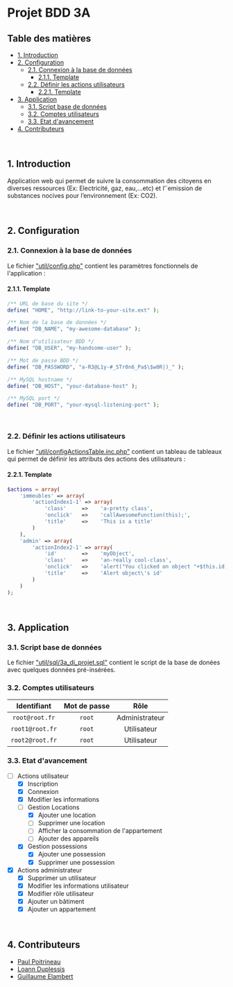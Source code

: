 Projet BDD 3A
=============

## Table des matières

- [1. Introduction](#1-introduction)
- [2. Configuration](#2-configuration)
  - [2.1. Connexion à la base de données](#21-connexion-à-la-base-de-données)
    - [2.1.1. Template](#211-template)
  - [2.2. Définir les actions utilisateurs](#22-définir-les-actions-utilisateurs)
    - [2.2.1. Template](#221-template)
- [3. Application](#3-application)
  - [3.1. Script base de données](#31-script-base-de-données)
  - [3.2. Comptes utilisateurs](#32-comptes-utilisateurs)
  - [3.3. Etat d'avancement](#33-etat-davancement)
- [4. Contributeurs](#4-contributeurs)

<br>

## 1. Introduction

Application web qui permet de suivre la consommation des citoyens en diverses ressources (Ex: Electricité, gaz, eau,...etc) et l’´emission de substances nocives pour l’environnement (Ex: CO2).

<br>

## 2. Configuration

### 2.1. Connexion à la base de données

Le fichier ["util/config.php"](util/config.php) contient les paramètres fonctionnels de l'application :



#### 2.1.1. Template

~~~php
/** URL de base du site */
define( "HOME", "http://link-to-your-site.ext" );

/** Nom de la base de données */
define( "DB_NAME", "my-awesome-database" );

/** Nom d"utilisateur BDD */
define( "DB_USER", "my-handsome-user" );

/** Mot de passe BDD */
define( "DB_PASSWORD", "a-R3@L1y-#_STr0n6_Pa$\$w0R|)_" );

/** MySQL hostname */
define( "DB_HOST", "your-database-host" );

/** MySQL port */
define( "DB_PORT", "your-mysql-listening-port" );
~~~

<br>

### 2.2. Définir les actions utilisateurs

Le fichier ["util/configActionsTable.inc.php"](util/configActionsTable.inc.php) contient un tableau de tableaux qui permet de définir les attributs des actions des utilisateurs :



#### 2.2.1. Template
~~~php
$actions = array(
    'immeubles' => array(
        'actionIndex1-1' => array(
            'class'     =>    'a-pretty class',
            'onclick'   =>    'callAwesomeFunction(this);',
            'title'     =>    'This is a title'
        )
    ),
    'admin' => array(
        'actionIndex2-1' => array(
            'id'        =>    'myObject',
            'class'     =>    'an-really cool-class',
            'onclick'   =>    'alert("You clicked on object "+$this.id)',
            'title'     =>    'Alert object\'s id'
        )
    )
);
~~~

<br>

## 3. Application

### 3.1. Script base de données


Le fichier ["util/sql/3a_di_projet.sql"](util/sql/3a_di_projet.sql) contient le script de la base de donées avec quelques données pré-insérées.

### 3.2. Comptes utilisateurs

|   Identifiant   | Mot de passe |      Rôle      |
| :-------------: | :----------: | :------------: |
| `root@root.fr`  |    `root`    | Administrateur |
| `root1@root.fr` |    `root`    |  Utilisateur   |
| `root2@root.fr` |    `root`    |  Utilisateur   |


### 3.3. Etat d'avancement

- [ ] Actions utilisateur
    - [x] Inscription
    - [x] Connexion
    - [x] Modifier les informations
    - [ ] Gestion Locations
        - [x] Ajouter une location
        - [ ] Supprimer une location
        - [ ] Afficher la consommation de l'appartement
        - [ ] Ajouter des appareils
    - [x] Gestion possessions
        - [x] Ajouter une possession
        - [x] Supprimer une possession
- [x] Actions administrateur
    - [x] Supprimer un utilisateur
    - [x] Modifier les informations utilisateur
    - [x] Modifier rôle utilisateur
    - [x] Ajouter un bâtiment
    - [x] Ajouter un appartement

<br>

## 4. Contributeurs

* [Paul Poitrineau](mailto:paul.poitrineau@etu.univ-tours.fr)
* [Loann Duplessis](mailto:loann.duplessis@etu.univ-tours.fr)
* [Guillaume Elambert](mailto:guillaume.elambert@yahoo.fr)